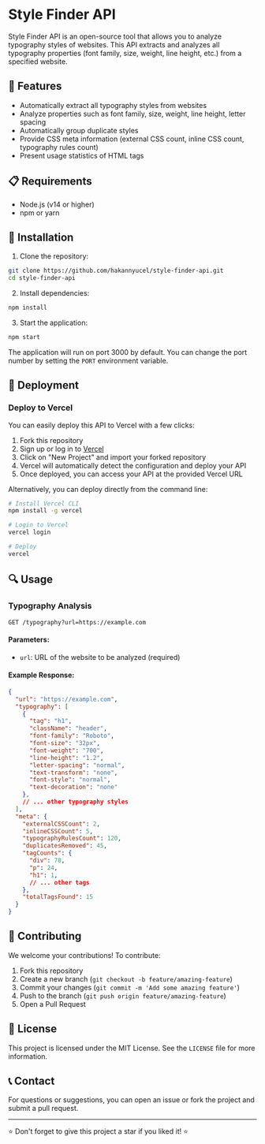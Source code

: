# Style Finder API

Style Finder API is an open-source tool that allows you to analyze typography styles of websites. This API extracts and analyzes all typography properties (font family, size, weight, line height, etc.) from a specified website.

## 🚀 Features

- Automatically extract all typography styles from websites
- Analyze properties such as font family, size, weight, line height, letter spacing
- Automatically group duplicate styles
- Provide CSS meta information (external CSS count, inline CSS count, typography rules count)
- Present usage statistics of HTML tags

## 📋 Requirements

- Node.js (v14 or higher)
- npm or yarn

## 🔧 Installation

1. Clone the repository:
```bash
git clone https://github.com/hakannyucel/style-finder-api.git
cd style-finder-api
```

2. Install dependencies:
```bash
npm install
```

3. Start the application:
```bash
npm start
```

The application will run on port 3000 by default. You can change the port number by setting the `PORT` environment variable.

## 🚀 Deployment

### Deploy to Vercel

You can easily deploy this API to Vercel with a few clicks:

1. Fork this repository
2. Sign up or log in to [Vercel](https://vercel.com)
3. Click on "New Project" and import your forked repository
4. Vercel will automatically detect the configuration and deploy your API
5. Once deployed, you can access your API at the provided Vercel URL

Alternatively, you can deploy directly from the command line:

```bash
# Install Vercel CLI
npm install -g vercel

# Login to Vercel
vercel login

# Deploy
vercel
```

## 🔍 Usage

### Typography Analysis

```
GET /typography?url=https://example.com
```

#### Parameters:

- `url`: URL of the website to be analyzed (required)

#### Example Response:

```json
{
  "url": "https://example.com",
  "typography": [
    {
      "tag": "h1",
      "className": "header",
      "font-family": "Roboto",
      "font-size": "32px",
      "font-weight": "700",
      "line-height": "1.2",
      "letter-spacing": "normal",
      "text-transform": "none",
      "font-style": "normal",
      "text-decoration": "none"
    },
    // ... other typography styles
  ],
  "meta": {
    "externalCSSCount": 2,
    "inlineCSSCount": 5,
    "typographyRulesCount": 120,
    "duplicatesRemoved": 45,
    "tagCounts": {
      "div": 78,
      "p": 24,
      "h1": 1,
      // ... other tags
    },
    "totalTagsFound": 15
  }
}
```

## 🤝 Contributing

We welcome your contributions! To contribute:

1. Fork this repository
2. Create a new branch (`git checkout -b feature/amazing-feature`)
3. Commit your changes (`git commit -m 'Add some amazing feature'`)
4. Push to the branch (`git push origin feature/amazing-feature`)
5. Open a Pull Request

## 📝 License

This project is licensed under the MIT License. See the `LICENSE` file for more information.

## 📞 Contact

For questions or suggestions, you can open an issue or fork the project and submit a pull request.

---

⭐️ Don't forget to give this project a star if you liked it! ⭐️ 